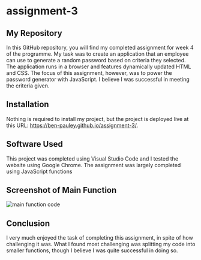 # assignment-3

## My Repository
In this GitHub repository, you will find my completed assignment for week 4 of the programme. My task was to create an application that an employee can use to generate a random password based on criteria they selected. The application runs in a browser and features dynamically updated HTML and CSS. The focus of this assignment, however, was to power the password generator with JavaScript. I believe I was successful in meeting the criteria given.

## Installation

Nothing is required to install my project, but the project is deployed live at this URL: https://ben-pauley.github.io/assignment-3/.

## Software Used

This project was completed using Visual Studio Code and I tested the website using Google Chrome. The assignment was largely completed using JavaScript functions

## Screenshot of Main Function

![main function code](https://raw.github.com/ben-pauley/assignment-3/master/screenshot1.png)

## Conclusion

I very much enjoyed the task of completing this assignment, in spite of how challenging it was. What I found most challenging was splitting my code into smaller functions, though I believe I was quite successful in doing so.
